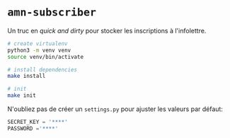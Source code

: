 # `amn-subscriber`

Un truc en *quick and dirty* pour stocker les inscriptions à l'infolettre.

```bash
# create virtualenv
python3 -m venv venv
source venv/bin/activate

# install dependencies
make install

# init
make init
```

N'oubliez pas de créer un `settings.py` pour ajuster les valeurs par défaut:

```python
SECRET_KEY = '****'
PASSWORD ='****'
```
